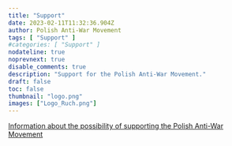 ```yaml
---
title: "Support"
date: 2023-02-11T11:32:36.904Z
author: Polish Anti-War Movement
tags: [ "Support" ]
#categories: [ "Support" ]
nodateline: true
noprevnext: true
disable_comments: true
description: "Support for the Polish Anti-War Movement."
draft: false
toc: false
thumbnail: "logo.png"
images: ["Logo_Ruch.png"]
---
```

[Information about the possibility of supporting the Polish Anti-War Movement](https://polskiruchantywojenny.com/pokoj-i-wolnosc/wsparcie/ "Polish Anti-War Movement Support Site.")
